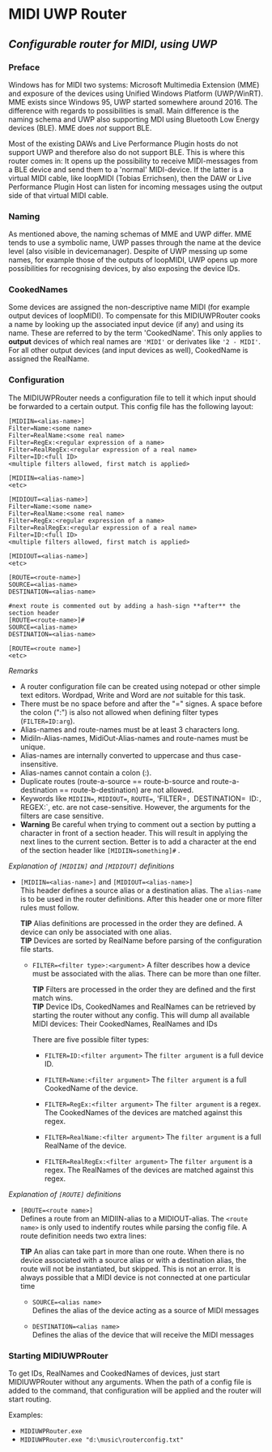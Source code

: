 ﻿# MIDI UWP Router
## _Configurable router for MIDI, using UWP_ 

### Preface
Windows has for MIDI two systems: Microsoft Multimedia Extension (MME) and exposure of the devices using Unified Windows Platform (UWP/WinRT). MME exists since Windows 95, UWP started somewhere around 2016. The difference with regards to possibilities is small. Main difference is the naming schema and UWP also supporting MDI using Bluetooth Low Energy devices (BLE). MME does *not* support BLE. 

Most of the existing DAWs and Live Performance Plugin hosts do not support UWP and therefore also do not support BLE. This is where this router comes in: It opens up the possibility to receive MIDI-messages from a BLE device and send them to a 'normal' MIDI-device. If the latter is a virtual MIDI cable, like loopMIDI (Tobias Errichsen), then the DAW or Live Performance Plugin Host can listen for incoming messages using the output side of that virtual MIDI cable.

### Naming
As mentioned above, the naming schemas of MME and UWP differ. MME tends to use a symbolic name, UWP passes through the name at the device level (also visible in devicemanager). Despite of UWP messing up some names, for example those of the outputs of loopMIDI, UWP opens up more possibilities for recognising devices, by also exposing the device IDs. 

### CookedNames
Some devices are assigned the non-descriptive name MIDI (for example output devices of loopMIDI). To compensate for this MIDIUWPRouter cooks a name by looking up the associated input device (if any) and using its name. These are referred to by the term 'CookedName'. This only applies to **output** devices of which real names are `'MIDI'` or derivates like `'2 - MIDI'`. For all other output devices (and input devices as well), CookedName is assigned the RealName.

### Configuration
The MIDIUWPRouter needs a configuration file to tell it which input should be forwarded to a certain output. This config file has the following layout:

```
[MIDIIN=<alias-name>]
Filter=Name:<some name>
Filter=RealName:<some real name>
Filter=RegEx:<regular expression of a name>
Filter=RealRegEx:<regular expression of a real name>
Filter=ID:<full ID>
<multiple filters allowed, first match is applied>

[MIDIIN=<alias-name>]
<etc>

[MIDIOUT=<alias-name>]
Filter=Name:<some name>
Filter=RealName:<some real name>
Filter=RegEx:<regular expression of a name>
Filter=RealRegEx:<regular expression of a real name>
Filter=ID:<full ID>
<multiple filters allowed, first match is applied>

[MIDIOUT=<alias-name>]
<etc>

[ROUTE=<route-name>]
SOURCE=<alias-name>
DESTINATION=<alias-name>

#next route is commented out by adding a hash-sign **after** the section header
[ROUTE=<route-name>]#
SOURCE=<alias-name>
DESTINATION=<alias-name>

[ROUTE=<route name>]
<etc>
```

_Remarks_
- A router configuration file can be created using notepad or other simple text editors. Wordpad, Write and Word are *not* suitable for this task.
- There must be no space before and after the "=" signes. A space before the colon (":") is also not allowed when defining filter types (`FILTER=ID:arg`).
- Alias-names and route-names must be at least 3 characters long.
- MidiIn-Alias-names, MidiOut-Alias-names and route-names must be unique. 
- Alias-names are internally converted to uppercase and thus case-insensitive.
- Alias-names cannot contain a colon (:).
- Duplicate routes (route-a-source == route-b-source and route-a-destination == route-b-destination) are not allowed.
- Keywords like `MIDIIN=`, `MIDIOUT=`, `ROUTE=`, 'FILTER=`, `DESTINATION=` `ID:`, `REGEX:`, etc. are not case-sensitive. However, the arguments for the filters are case sensitive.
- **Warning** Be careful when trying to comment out a section by putting a character in front of a section header. This will result in applying the next lines to the current section. Better is to add a character at the end of the section header like `[MIDIIN=something]#` .

_Explanation of `[MIDIIN]` and `[MIDIOUT]` definitions_
- `[MIDIIN=<alias-name>]` and `[MIDIOUT=<alias-name>]`  
This header defines a source alias or a destination alias. The `alias-name` is to be used in the router definitions. After this header one or more filter rules must follow.  

   **TIP** Alias definitions are processed in the order they are defined. A device can only be associated with one alias.  
   **TIP** Devices are sorted by RealName before parsing of the configuration file starts.

   - `FILTER=<filter type>:<argument>`
     A filter describes how a device must be associated with the alias. There can be more than one filter.  
  
     **TIP**  Filters are processed in the order they are defined and the first match wins.  
     **TIP** Device IDs, CookedNames and RealNames can be retrieved by starting the router without any config. This will dump all available MIDI devices: Their CookedNames, RealNames and IDs

     There are five possible filter types:

     - `FILTER=ID:<filter argument>`
       The `filter argument` is a full device ID.

     - `FILTER=Name:<filter argument>`
       The `filter argument` is a full CookedName of the device.

     - `FILTER=RegEx:<filter argument>`
       The ```filter argument``` is a regex. The CookedNames of the devices are matched against this regex.

     - `FILTER=RealName:<filter argument>`
       The `filter argument` is a full RealName of the device.

     - `FILTER=RealRegEx:<filter argument>`
       The `filter argument` is a regex. The RealNames of the devices are matched against this regex.  



_Explanation of `[ROUTE]` definitions_
- `[ROUTE=<route name>]`  
  Defines a route from an MIDIIN-alias to a MIDIOUT-alias. The `<route name>` is only used to indentify routes while parsing the config file. A route definition needs two extra lines:

   **TIP** An alias can take part in more than one route. When there is no device associated with a source alias or with a destination alias, the route will not be instantiated, but skipped. This is not an error. It is always possible that a MIDI device is not connected at one particular time

   - `SOURCE=<alias name>`  
     Defines the alias of the device acting as a source of MIDI messages

   - `DESTINATION=<alias name>`  
     Defines the alias of the device that will receive the MIDI messages


### Starting MIDIUWPRouter
To get IDs, RealNames and CookedNames of devices, just start MIDIUWPRouter without any arguments. When the path of a config file is added to the command, that configuration will be applied and the router will start routing.  

Examples:
 * `MIDIUWPRouter.exe`
 * `MIDIUWPRouter.exe "d:\music\routerconfig.txt"`

